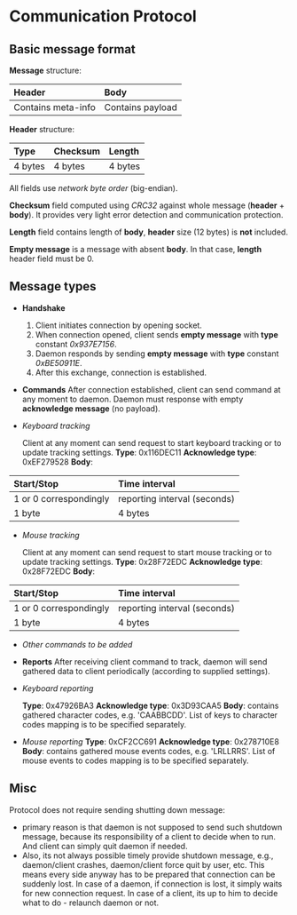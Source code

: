 Communication Protocol
======================

Basic message format
--------------------
**Message** structure:

| Header             | Body             |
|:-------------------|:-----------------|
| Contains meta-info | Contains payload |

**Header** structure:

| Type    | Checksum | Length  |
|:--------|:---------|:--------|
| 4 bytes | 4 bytes  | 4 bytes |

All fields use *network byte order* (big-endian).

**Checksum** field computed using *CRC32* against whole message (**header** + **body**). It provides very light error detection and communication protection.

**Length** field contains length of **body**, **header** size (12 bytes) is **not** included.

**Empty message** is a message with absent **body**. In that case, **length** header field must be 0.

Message types
-------------

- **Handshake**
  1. Client initiates connection by opening socket.
  2. When connection opened, client sends **empty message** with **type** constant *0x937E7156*.
  3. Daemon responds by sending **empty message** with **type** constant *0xBE50911E*.
  4. After this exchange, connection is established.


- **Commands**
  After connection established, client can send command at any moment to daemon. Daemon must response with empty **acknowledge message** (no payload).

- *Keyboard tracking*

    Client at any moment can send request to start keyboard tracking or to update tracking settings.
    **Type**: 0x116DEC11
    **Acknowledge type**: 0xEF279528
    **Body**:

| Start/Stop             | Time interval                |
|:-----------------------|:-----------------------------|
| 1 or 0 correspondingly | reporting interval (seconds) |
| 1 byte                 | 4 bytes                      |


- *Mouse tracking*

    Client at any moment can send request to start mouse tracking or to update tracking settings.
    **Type**: 0x28F72EDC
    **Acknowledge type**: 0x28F72EDC
    **Body**:

| Start/Stop             | Time interval                |
|:-----------------------|:-----------------------------|
| 1 or 0 correspondingly | reporting interval (seconds) |
| 1 byte                 | 4 bytes                      |


- *Other commands to be added*


- **Reports**
  After receiving client command to track, daemon will send gathered data to client periodically (according to supplied settings).

- *Keyboard reporting*

  **Type**: 0x47926BA3
  **Acknowledge type**: 0x3D93CAA5
  **Body**: contains gathered character codes, e.g. 'CAABBCDD'. List of keys to character codes mapping is to be specified separately.

- *Mouse reporting*
  **Type**: 0xCF2CC691
  **Acknowledge type**: 0x278710E8
  **Body**: contains gathered mouse events codes, e.g. 'LRLLRRS'. List of mouse events to codes mapping is to be specified separately.

Misc
----

Protocol does not require sending shutting down message:
- primary reason is that daemon is not supposed to send such shutdown message, because its responsibility of a client to decide when to run. And client can simply quit daemon if needed.
- Also, its not always possible timely provide shutdown message, e.g., daemon/client crashes, daemon/client force quit by user, etc. This means every side anyway has to be prepared that connection can be suddenly lost. In case of a daemon, if connection is lost, it simply waits for new connection request. In case of a client, its up to him to decide what to do - relaunch daemon or not.
